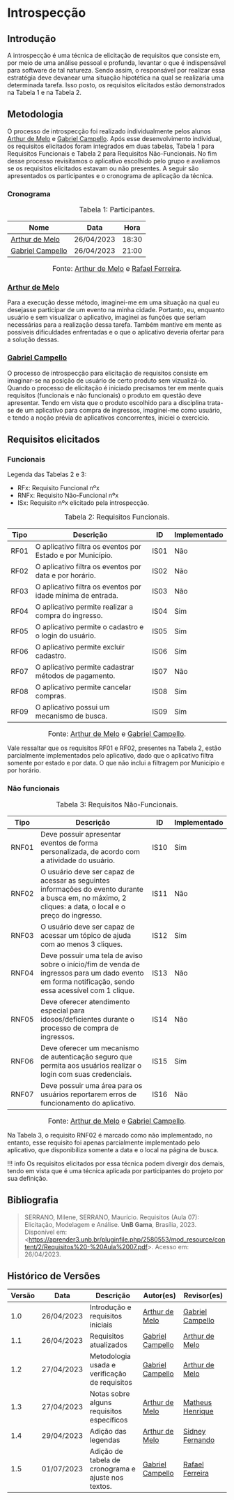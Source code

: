 # Introspecção

## Introdução

A introspecção é uma técnica de elicitação de requisitos que consiste em, por meio de uma análise pessoal e profunda, levantar o que é indispensável para software de tal natureza. Sendo assim, o responsável por realizar essa estratégia deve devanear uma situação hipotética na qual se realizaria uma determinada tarefa. Isso posto, os requisitos elicitados estão demonstrados na Tabela 1 e na Tabela 2.

## Metodologia

O processo de introspecção foi realizado individualmente pelos alunos [Arthur de Melo](https://github.com/arthurmlv) e [Gabriel Campello](https://github.com/G16C). Após esse desenvolvimento individual, os requisitos elicitados foram integrados em duas tabelas, Tabela 1 para Requisitos Funcionais e Tabela 2 para Requisitos Não-Funcionais. No fim desse processo revisitamos o aplicativo escolhido pelo grupo e avaliamos se os requisitos elicitados estavam ou não presentes. A seguir são apresentados os participantes e o cronograma de aplicação da técnica.

### Cronograma

<font size="3"><p style="text-align: center">Tabela 1: Participantes.</p></font>

<center>

| Nome                                             | Data                   |  Hora |
| ------------------------------------------------ | ------------------------ | -------------- |
| [Arthur de Melo](https://github.com/arthurmlv)   |  26/04/2023|  18:30 |
| [Gabriel Campello](https://github.com/G16C) |  26/04/2023|   21:00 |

</center>

<font size="3"><p style="text-align: center">Fonte: [Arthur de Melo](https://github.com/arthurmlv) e [Rafael Ferreira](https://github.com/RafaelCLG0).</p></font>

### [Arthur de Melo](https://github.com/arthurmlv)

Para a execução desse método, imaginei-me em uma situação na qual eu desejasse participar de um evento na minha cidade. Portanto, eu, enquanto usuário e sem visualizar o aplicativo, imaginei as funções que seriam necessárias para a realização dessa tarefa. Também mantive em mente as possíveis dificuldades enfrentadas e o que o aplicativo deveria ofertar para a solução dessas.

### [Gabriel Campello](https://github.com/G16C)

O processo de introspecção para elicitação de requisitos consiste em imaginar-se na posição de usuário de certo produto sem vizualizá-lo. Quando o processo de elicitação é iniciado precisamos ter em mente quais requisitos (funcionais e não funcionais) o produto em questão deve apresentar. Tendo em vista que o produto escolhido para a disciplina trata-se de um aplicativo para compra de ingressos, imaginei-me como usuário, e tendo a noção prévia de aplicativos concorrentes,
iniciei o exercício.

## Requisitos elicitados

### Funcionais

Legenda das Tabelas 2 e 3:

- RFx: Requisito Funcional nºx
- RNFx: Requisito Não-Funcional nºx
- ISx: Requisito nºx elicitado pela introspecção.

<font size="3"><p style="text-align: center">Tabela 2: Requisitos Funcionais.</p></font>

<center>

| Tipo | Descrição                                                   | <a id="anchor_IS" style="visibility: hidden;"></a> ID | Implementado |
| ---- | ----------------------------------------------------------- | ----------------------------------------------------- | ------------ |
| RF01 | O aplicativo filtra os eventos por Estado e por Município.  | IS01                                                  | Não          |
| RF02 | O aplicativo filtra os eventos por data e por horário.      | IS02                                                  | Não          |
| RF03 | O aplicativo filtra os eventos por idade mínima de entrada. | IS03                                                  | Não          |
| RF04 | O aplicativo permite realizar a compra do ingresso.         | IS04                                                  | Sim          |
| RF05 | O aplicativo permite o cadastro e o login do usuário.       | IS05                                                  | Sim          |
| RF06 | O aplicativo permite excluir cadastro.                      | IS06                                                  | Sim          |
| RF07 | O aplicativo permite cadastrar métodos de pagamento.        | IS07                                                  | Não          |
| RF08 | O aplicativo permite cancelar compras.                      | IS08                                                  | Sim          |
| RF09 | O aplicativo possui um mecanismo de busca.                  | IS09                                                  | Sim          |

</center>

<font size="3"><p style="text-align: center">Fonte: [Arthur de Melo](https://github.com/arthurmlv) e [Gabriel Campello](https://github.com/G16C).</p></font>

Vale ressaltar que os requisitos RF01 e RF02, presentes na Tabela 2, estão parcialmente implementados pelo aplicativo, dado que o aplicativo filtra somente por estado e por data. O que não inclui a filtragem por Município e por horário.

### Não funcionais

<font size="3"><p style="text-align: center">Tabela 3: Requisitos Não-Funcionais.</p></font>

<center>

| Tipo  | Descrição                                                                                                                         | <a id="anchor_ISNF" style="visibility: hidden;"></a>ID | Implementado |
| ----- | --------------------------------------------------------------------------------------------------------------------------------- | ------------------------------------------------------ | ------------ |
| RNF01 | Deve possuir apresentar eventos de forma personalizada, de acordo com a atividade do usuário.                                                           | IS10                                                   | Sim          |
| RNF02 | O usuário deve ser capaz de acessar as seguintes informações do evento durante a busca em, no máximo, 2 cliques: a data, o local e o preço do ingresso.                                 | IS11                                                   | Não          |
| RNF03 | O usuário deve ser capaz de acessar um tópico de ajuda com ao menos 3 cliques.                                                               | IS12                                                   | Sim          |
| RNF04 | Deve possuir uma tela de aviso sobre o início/fim de venda de ingressos para um dado evento em forma notificação, sendo essa acessível com 1 clique.                                      | IS13                                                   | Não          |
| RNF05 | Deve oferecer atendimento especial para idosos/deficientes durante o processo de compra de ingressos. | IS14                                                   | Não          |
| RNF06 | Deve oferecer um mecanismo de autenticação seguro que permita aos usuários realizar o login com suas credenciais.                                                                                      | IS15                                                   | Sim          |
| RNF07 | Deve possuir uma área para os usuários reportarem erros de funcionamento do aplicativo.                                           | IS16                                                   | Não          |

</center>

<font size="3"><p style="text-align: center">Fonte: [Arthur de Melo](https://github.com/arthurmlv) e [Gabriel Campello](https://github.com/G16C).</p></font>

Na Tabela 3, o requisito RNF02 é marcado como não implementado, no entanto, esse requisito foi apenas parcialmente implementado pelo aplicativo, que disponibiliza somente a data e o local na página de busca.

!!! info
    Os requisitos elicitados por essa técnica podem divergir dos demais, tendo em vista que é uma técnica aplicada por participantes do projeto por sua definição.

## Bibliografia

> SERRANO, Milene, SERRANO, Maurício. Requisitos (Aula 07): Elicitação, Modelagem e Análise. **UnB Gama**, Brasília, 2023. Disponível em: <<https://aprender3.unb.br/pluginfile.php/2580553/mod_resource/content/2/Requisitos%20-%20Aula%2007.pdf>>. Acesso em: 26/04/2023.

## Histórico de Versões

| Versão | Data       | Descrição                                     | Autor(es)                                      | Revisor(es)                                      |
| ------ | ---------- | --------------------------------------------- | ---------------------------------------------- | ------------------------------------------------ |
| 1.0    | 26/04/2023 | Introdução e requisitos iniciais              | [Arthur de Melo](https://github.com/arthurmlv) | [Gabriel Campello](https://github.com/G16C)      |
| 1.1    | 26/04/2023 | Requisitos atualizados                        | [Gabriel Campello](https://github.com/G16C)    | [Arthur de Melo](https://github.com/arthurmlv)   |
| 1.2    | 27/04/2023 | Metodologia usada e verificação de requisitos | [Gabriel Campello](https://github.com/G16C)    | [Arthur de Melo](https://github.com/arthurmlv)   |
| 1.3    | 27/04/2023 | Notas sobre alguns requisitos específicos     | [Arthur de Melo](https://github.com/arthurmlv) | [Matheus Henrique](https://github.com/mathonaut) |
| 1.4    | 29/04/2023 | Adição das legendas                           | [Arthur de Melo](https://github.com/arthurmlv) | [Sidney Fernando](https://github.com/nando3d3)   |
| 1.5    | 01/07/2023 | Adição de tabela de cronograma e ajuste nos textos.                           | [Gabriel Campello](https://github.com/G16C) | [Rafael Ferreira](https://github.com/RafaelCLG0)   |

